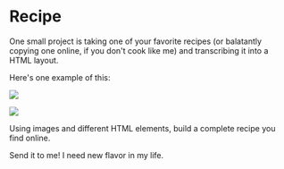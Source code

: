 # Recipe

One small project is taking one of your favorite recipes (or balatantly copying one online, if you don't cook like me) and transcribing it into a HTML layout.

Here's one example of this:

![](https://www.dropbox.com/s/51g4bsw7iay1z7s/Screenshot%202014-09-15%2021.11.19.png?dl=1)

![](https://www.dropbox.com/s/hu92s19z5oqfd2k/Screenshot%202014-09-15%2021.12.19.png?dl=1)

Using images and different HTML elements, build a complete recipe you find online.

Send it to me! I need new flavor in my life.
